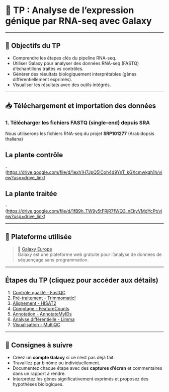 # 🧬 TP : Analyse de l’expression génique par RNA-seq avec Galaxy

---

## 🎯 Objectifs du TP

- Comprendre les étapes clés du pipeline RNA-seq.
- Utiliser Galaxy pour analyser des données RNA-seq (FASTQ) d’échantillons traités vs contrôles.
- Générer des résultats biologiquement interprétables (gènes différentiellement exprimés).
- Visualiser les résultats avec des outils intégrés.

---


## 📥 Téléchargement et importation des données

### 1. Télécharger les fichiers FASTQ (single-end) depuis SRA

Nous utiliserons les fichiers RNA-seq du projet **SRP101277** (Arabidopsis thaliana) 

## La plante contrôle  

-(https://drive.google.com/file/d/1exh1H7JpQ5lCoh4d9YnT_kGXcmwkgh1h/view?usp=drive_link)

## La plante traitée  

-(https://drive.google.com/file/d/1fB9h_TW9y5tFRjR7fWQ3_nEkyVMdYcPt/view?usp=drive_link)

---

## 🧰 Plateforme utilisée

> 🔗 [Galaxy Europe](https://usegalaxy.eu)  
Galaxy est une plateforme web gratuite pour l’analyse de données de séquençage sans programmation.

---

## Étapes du TP (cliquez pour accéder aux détails)

1. [Contrôle qualité - FastQC](./1-fastqc.md)  
2. [Pré-traitement - Trimmomatic!](./2-trim-galore.md)  
3. [Alignement - HISAT2](./3-hisat2.md)  
4. [Comptage - FeatureCounts](./4-featurecounts.md)
5. [Annotation - AnnotateMyIDs](./5-AnnotateMyIDs.md)
6. [Analyse différentielle - Limma](./5-deseq2.md)  
7. [Visualisation - MultiQC](./6-visualisation.md)


---

## 📝 Consignes à suivre

- Créez un **compte Galaxy** si ce n’est pas déjà fait.
- Travaillez par binôme ou individuellement.
- Documentez chaque étape avec des **captures d’écran** et commentaires dans un rapport à rendre.
- Interprétez les gènes significativement exprimés et proposez des hypothèses biologiques.


